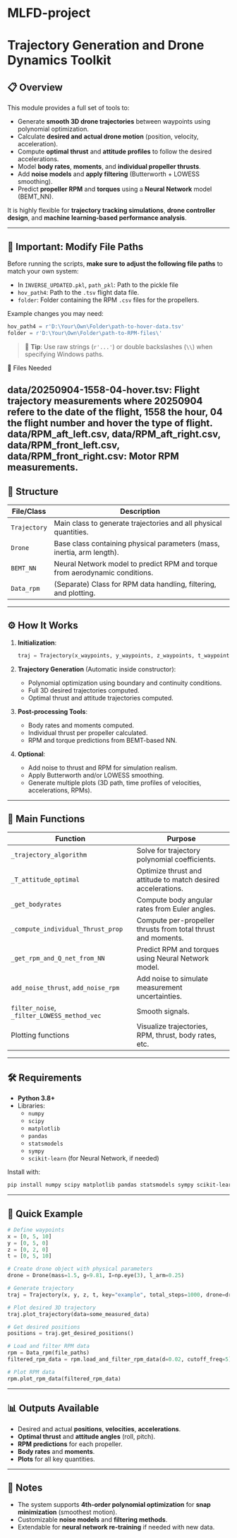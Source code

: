 # MLFD-project

# Trajectory Generation and Drone Dynamics Toolkit

## 📋 Overview

This module provides a full set of tools to:

- Generate **smooth 3D drone trajectories** between waypoints using polynomial optimization.
- Calculate **desired and actual drone motion** (position, velocity, acceleration).
- Compute **optimal thrust** and **attitude profiles** to follow the desired accelerations.
- Model **body rates**, **moments**, and **individual propeller thrusts**.
- Add **noise models** and **apply filtering** (Butterworth + LOWESS smoothing).
- Predict **propeller RPM** and **torques** using a **Neural Network** model (BEMT\_NN).

It is highly flexible for **trajectory tracking simulations**, **drone controller design**, and **machine learning-based performance analysis**.

---

## 🚨 Important: Modify File Paths

Before running the scripts, **make sure to adjust the following file paths** to match your own system:
- In `INVERSE_UPDATED.pkl`, `path_pkl`: Path to the pickle file  
- `hov_path4`: Path to the `.tsv` flight data file.
- `folder`: Folder containing the RPM `.csv` files for the propellers.

Example changes you may need:
```python
hov_path4 = r'D:\Your\Own\Folder\path-to-hover-data.tsv'
folder = r'D:\Your\Own\Folder\path-to-RPM-files\'
```

> 🔋 **Tip**: Use raw strings (`r'...'`) or double backslashes (`\\`) when specifying Windows paths.

📂 Files Needed

data/20250904-1558-04-hover.tsv: Flight trajectory measurements where 20250904 refere to the date of the flight, 1558 the hour, 04 the flight number and hover the type of flight. 
data/RPM_aft_left.csv, data/RPM_aft_right.csv, data/RPM_front_left.csv, data/RPM_front_right.csv: Motor RPM measurements.
---

## 📂 Structure

| File/Class   | Description                                                                 |
| ------------ | --------------------------------------------------------------------------- |
| `Trajectory` | Main class to generate trajectories and all physical quantities.            |
| `Drone`      | Base class containing physical parameters (mass, inertia, arm length).      |
| `BEMT_NN`    | Neural Network model to predict RPM and torque from aerodynamic conditions. |
| `Data_rpm`   | (Separate) Class for RPM data handling, filtering, and plotting.            |

---

## ⚙️ How It Works

1. **Initialization**:

   ```python
   traj = Trajectory(x_waypoints, y_waypoints, z_waypoints, t_waypoints, key, total_steps, drone_object)
   ```

2. **Trajectory Generation** (Automatic inside constructor):

   - Polynomial optimization using boundary and continuity conditions.
   - Full 3D desired trajectories computed.
   - Optimal thrust and attitude trajectories computed.

3. **Post-processing Tools**:

   - Body rates and moments computed.
   - Individual thrust per propeller calculated.
   - RPM and torque predictions from BEMT-based NN.

4. **Optional**:

   - Add noise to thrust and RPM for simulation realism.
   - Apply Butterworth and/or LOWESS smoothing.
   - Generate multiple plots (3D path, time profiles of velocities, accelerations, RPMs).

---

## 🧹 Main Functions

| Function                                    | Purpose                                                      |
| ------------------------------------------- | ------------------------------------------------------------ |
| `_trajectory_algorithm`                     | Solve for trajectory polynomial coefficients.                |
| `_T_attitude_optimal`                       | Optimize thrust and attitude to match desired accelerations. |
| `_get_bodyrates`                            | Compute body angular rates from Euler angles.                |
| `_compute_individual_Thrust_prop`           | Compute per-propeller thrusts from total thrust and moments. |
| `_get_rpm_and_Q_net_from_NN`                | Predict RPM and torques using Neural Network model.          |
| `add_noise_thrust`, `add_noise_rpm`         | Add noise to simulate measurement uncertainties.             |
| `filter_noise`, `_filter_LOWESS_method_vec` | Smooth signals.                                              |
| Plotting functions                          | Visualize trajectories, RPM, thrust, body rates, etc.        |

---

## 🛠️ Requirements

- **Python 3.8+**
- Libraries:
  - `numpy`
  - `scipy`
  - `matplotlib`
  - `pandas`
  - `statsmodels`
  - `sympy`
  - `scikit-learn` (for Neural Network, if needed)

Install with:

```bash
pip install numpy scipy matplotlib pandas statsmodels sympy scikit-learn os sklearn warnings pickle
```

---

## 🚀 Quick Example

```python
# Define waypoints
x = [0, 5, 10]
y = [0, 5, 0]
z = [0, 2, 0]
t = [0, 5, 10]

# Create drone object with physical parameters
drone = Drone(mass=1.5, g=9.81, I=np.eye(3), l_arm=0.25)

# Generate trajectory
traj = Trajectory(x, y, z, t, key="example", total_steps=1000, drone=drone)

# Plot desired 3D trajectory
traj.plot_trajectory(data=some_measured_data)

# Get desired positions
positions = traj.get_desired_positions()

# Load and filter RPM data
rpm = Data_rpm(file_paths)
filtered_rpm_data = rpm.load_and_filter_rpm_data(d=0.02, cutoff_freq=5)

# Plot RPM data
rpm.plot_rpm_data(filtered_rpm_data)
```

---

## 📊 Outputs Available

- Desired and actual **positions**, **velocities**, **accelerations**.
- **Optimal thrust** and **attitude angles** (roll, pitch).
- **RPM predictions** for each propeller.
- **Body rates** and **moments**.
- **Plots** for all key quantities.

---

## 📌 Notes

- The system supports **4th-order polynomial optimization** for **snap minimization** (smoothest motion).
- Customizable **noise models** and **filtering methods**.
- Extendable for **neural network re-training** if needed with new data.


